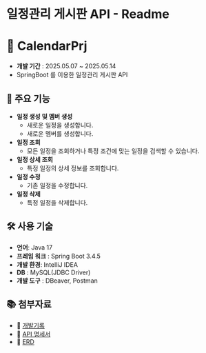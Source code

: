 # 일정관리 게시판 API - Readme

# 📱 CalendarPrj

- **개발 기간** : 2025.05.07 ~ 2025.05.14
- SpringBoot 를 이용한 일정관리 게시판 API

## 📌 주요 기능

- **일정 생성 및 멤버 생성**
    - 새로운 일정을 생성합니다.
    - 새로운 멤버를 생성합니다.
- **일정 조회**
    - 모든 일정을 조회하거나 특정 조건에 맞는 일정을 검색할 수 있습니다.
- **일정 상세 조회**
    - 특정 일정의 상세 정보를 조회합니다.
- **일정 수정**
    - 기존 일정을 수정합니다.
- **일정 삭제**
    - 특정 일정을 삭제합니다.

## 🛠️ 사용 기술

- **언어**: Java 17
- **프레임 워크** : Spring Boot 3.4.5
- **개발 환경**: IntelliJ IDEA
- **DB** : MySQL(JDBC Driver)
- **개발 도구** : DBeaver, Postman

## 📚 첨부자료

- 📗 [개발기록](https://velog.io/@wcw7373/05130744)
- 📙 [API 명세서](https://documenter.getpostman.com/view/44633227/2sB2jAc8pD)
- 📘 [ERD](https://www.erdcloud.com/d/osCBHWEER5BGzCabE)